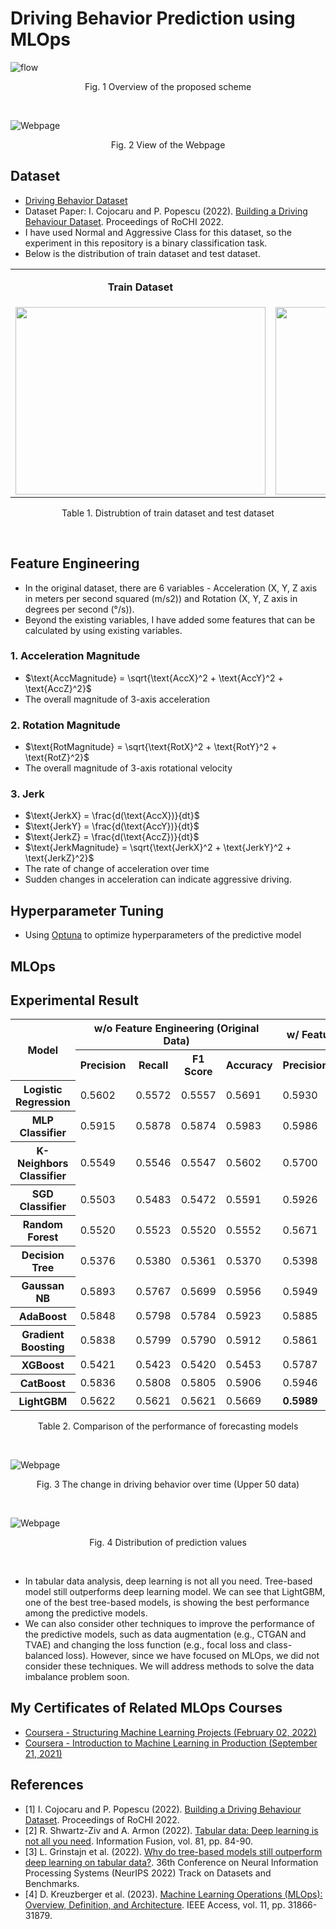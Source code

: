 # Driving Behavior Prediction using MLOps
![flow](/image/flow.png)
<p align="center">
  Fig. 1 Overview of the proposed scheme
</p>
<br/>

![Webpage](/image/webpage.PNG)
<p align="center">
  Fig. 2 View of the Webpage
</p>

## Dataset
- [Driving Behavior Dataset](https://www.kaggle.com/datasets/outofskills/driving-behavior)
- Dataset Paper: I. Cojocaru and P. Popescu (2022). [Building a Driving Behaviour Dataset](https://rochi.utcluj.ro/articole/10/RoCHI2022-Cojocaru-I-1.pdf). Proceedings of RoCHI 2022.
- I have used Normal and Aggressive Class for this dataset, so the experiment in this repository is a binary classification task.
- Below is the distribution of train dataset and test dataset.
<table>
  <tr>
    <td><p align="center"><strong>Train Dataset</strong></p></td>
    <td><p align="center"><strong>Test Dataset</strong></p></td>
  </tr>
  <tr>
    <td><img src="/image/train_data_graph.png" width="400" height="300"></td>
    <td><img src="/image/test_data_graph.png" width="400" height="300"></td>
  </tr>
</table>
<p align="center">
  Table 1. Distrubtion of train dataset and test dataset
</p>
<br/>

## Feature Engineering
- In the original dataset, there are 6 variables -  Acceleration (X, Y, Z axis in meters per second squared (m/s2)) and Rotation (X, Y, Z axis in degrees per second (°/s)).
- Beyond the existing variables, I have added some features that can be calculated by using existing variables. 

### 1. Acceleration Magnitude
- $\text{AccMagnitude} = \sqrt{\text{AccX}^2 + \text{AccY}^2 + \text{AccZ}^2}$
- The overall magnitude of 3-axis acceleration

### 2. Rotation Magnitude
- $\text{RotMagnitude} = \sqrt{\text{RotX}^2 + \text{RotY}^2 + \text{RotZ}^2}$
- The overall magnitude of 3-axis rotational velocity

### 3. Jerk
- $\text{JerkX} = \frac{d(\text{AccX})}{dt}$
- $\text{JerkY} = \frac{d(\text{AccY})}{dt}$
- $\text{JerkZ} = \frac{d(\text{AccZ})}{dt}$
- $\text{JerkMagnitude} = \sqrt{\text{JerkX}^2 + \text{JerkY}^2 + \text{JerkZ}^2}$
- The rate of change of acceleration over time
- Sudden changes in acceleration can indicate aggressive driving.

## Hyperparameter Tuning
- Using [Optuna](https://optuna.org/) to optimize hyperparameters of the predictive model

## MLOps

## Experimental Result
<table>
  <tr>
    <th rowspan="2">Model</th>
    <th colspan="4">w/o Feature Engineering (Original Data)</th>
    <th colspan="4">w/ Feature Engineering (Our Scheme)</th>
  </tr>
  <tr>
    <th>Precision</th>
    <th>Recall</th>
    <th>F1 Score</th>
    <th>Accuracy</th>
    <th>Precision</th>
    <th>Recall</th>
    <th>F1 Score</th>
    <th>Accuracy</th>
  </tr>
  <tr>
    <th>Logistic Regression</th>
    <td>0.5602</td>
    <td>0.5572</td>
    <td>0.5557</td>
    <td>0.5691</td>
    <td>0.5930</td>
    <td>0.5901</td>
    <td>0.5900</td>
    <td>0.5994</td>
  </tr>
  <tr>
    <th>MLP Classifier</th>
    <td>0.5915</td>
    <td>0.5878</td>
    <td>0.5874</td>
    <td>0.5983</td>
    <td>0.5986</td>
    <td>0.5989</td>
    <td>0.5987</td>
    <td>0.6022</td>
  </tr>
  <tr>
    <th>K-Neighbors Classifier</th>
    <td>0.5549</td>
    <td>0.5546</td>
    <td>0.5547</td>
    <td>0.5602</td>
    <td>0.5700</td>
    <td>0.5680</td>
    <td>0.5677</td>
    <td>0.5773</td>
  </tr>
  <tr>
    <th>SGD Classifier</th>
    <td>0.5503</td>
    <td>0.5483</td>
    <td>0.5472</td>
    <td>0.5591</td>
    <td>0.5926</td>
    <td>0.5813</td>
    <td>0.5761</td>
    <td>0.5989</td>
  </tr>
  <tr>
    <th>Random Forest</th>
    <td>0.5520</td>
    <td>0.5523</td>
    <td>0.5520</td>
    <td>0.5552</td>
    <td>0.5671</td>
    <td>0.5675</td>
    <td>0.5671</td>
    <td>0.5702</td>
  </tr>
  <tr>
    <th>Decision Tree</th>
    <td>0.5376</td>
    <td>0.5380</td>
    <td>0.5361</td>
    <td>0.5370</td>
    <td>0.5398</td>
    <td>0.5400</td>
    <td>0.5396</td>
    <td>0.5425</td>
  </tr>
  <tr>
    <th>Gaussan NB</th>
    <td>0.5893</td>
    <td>0.5767</td>
    <td>0.5699</td>
    <td>0.5956</td>
    <td>0.5949</td>
    <td>0.5845</td>
    <td>0.5882</td>
    <td>0.6011</td>
  </tr
  <tr>
    <th>AdaBoost</th>
    <td>0.5848</td>
    <td>0.5798</td>
    <td>0.5784</td>
    <td>0.5923</td>
    <td>0.5885</td>
    <td>0.5869</td>
    <td>0.5871</td>
    <td>0.5945</td>
  </tr>
  <tr>
    <th>Gradient Boosting</th>
    <td>0.5838</td>
    <td>0.5799</td>
    <td>0.5790</td>
    <td>0.5912</td>
    <td>0.5861</td>
    <td>0.5856</td>
    <td>0.5858</td>
    <td>0.5912</td>
  </tr>
  <tr>
    <th>XGBoost</th>
    <td>0.5421</td>
    <td>0.5423</td>
    <td>0.5420</td>
    <td>0.5453</td>
    <td>0.5787</td>
    <td>0.5794</td>
    <td>0.5785</td>
    <td>0.5807</td>
  </tr>
  <tr>
    <th>CatBoost</th>
    <td>0.5836</td>
    <td>0.5808</td>
    <td>0.5805</td>
    <td>0.5906</td>
    <td>0.5946</td>
    <td>0.5941</td>
    <td>0.5942</td>
    <td>0.5994</td>
  </tr>
  <tr>
    <th>LightGBM</th>
    <td>0.5622</td>
    <td>0.5621</td>
    <td>0.5621</td>
    <td>0.5669</td>
    <td><b>0.5989</b></td>
    <td><b>0.5991</b></td>
    <td><b>0.5990</b></td>
    <td><b>0.6028</b></td>
  </tr>
</table>
<p align="center">
  Table 2. Comparison of the performance of forecasting models
</p>
<br/>

![Webpage](/image/the_change_in_driving_behavior_over_time_upper_50.png)
<p align="center">
  Fig. 3 The change in driving behavior over time (Upper 50 data)
</p>
<br/>

![Webpage](/image/prediction_distribution.png)
<p align="center">
  Fig. 4 Distribution of prediction values
</p>
<br/>

- In tabular data analysis, deep learning is not all you need. Tree-based model still outperforms deep learning model. We can see that LightGBM, one of the best tree-based models, is showing the best performance among the predictive models.
- We can also consider other techniques to improve the performance of the predictive models, such as data augmentation (e.g., CTGAN and TVAE) and changing the loss function (e.g., focal loss and class-balanced loss). However, since we have focused on MLOps, we did not consider these techniques. We will address methods to solve the data imbalance problem soon.

## My Certificates of Related MLOps Courses
- [Coursera - Structuring Machine Learning Projects (February 02, 2022)](https://www.coursera.org/account/accomplishments/certificate/VV3K9H8C6TFK)
- [Coursera -  Introduction to Machine Learning in Production (September 21, 2021)](https://www.coursera.org/account/accomplishments/certificate/26DXRJR5KVZR)

## References
- [1] I. Cojocaru and P. Popescu (2022). [Building a Driving Behaviour Dataset](https://rochi.utcluj.ro/articole/10/RoCHI2022-Cojocaru-I-1.pdf). Proceedings of RoCHI 2022. 
- [2] R. Shwartz-Ziv and A. Armon (2022). [Tabular data: Deep learning is not all you need](https://www.sciencedirect.com/science/article/pii/S1566253521002360). Information Fusion, vol. 81, pp. 84-90.
- [3] L. Grinstajn et al. (2022). [Why do tree-based models still outperform deep learning on tabular data?](https://proceedings.neurips.cc/paper_files/paper/2022/file/0378c7692da36807bdec87ab043cdadc-Supplemental-Datasets_and_Benchmarks.pdf). 36th Conference on Neural Information Processing Systems (NeurIPS 2022) Track on Datasets and Benchmarks.
- [4] D. Kreuzberger et al. (2023). [Machine Learning Operations (MLOps): Overview, Definition, and Architecture](https://arxiv.org/abs/2205.02302). IEEE Access, vol. 11, pp. 31866-31879.

